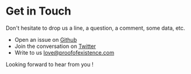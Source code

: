 # Get in Touch

Don't hesitate to drop us a line, a question, a comment, some data, etc.

* Open an issue on [Github](http://github.com/proofofexistence/proofofexistence/issues)
* Join the conversation on [Twitter](https://twitter.com/proofxstence)
* Write to us [love@proofofexistence.com](mailto:love@proofofexistence.com) 

Looking forward to hear from you !

